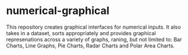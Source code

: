 # numerical-graphical
This repository creates graphical interfaces for numerical inputs. It also takes in a dataset, sorts appropriately and provides graphical represenations across a variety of graphs, raning, but not limited to: Bar Charts, Line Graphs, Pie Charts, Radar Charts and Polar Area Charts.
